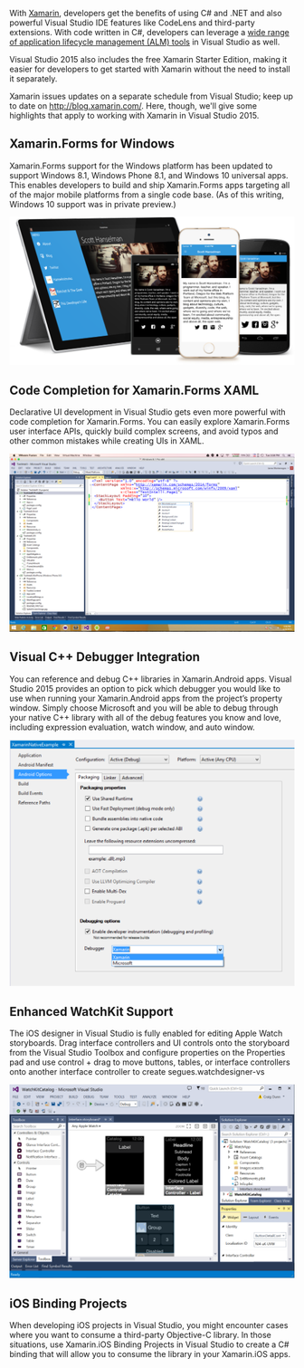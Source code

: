 <properties
    pageTitle="Xamarin"
    description="Xamarin tools combined with Visual Studio empowers developers to write and debug fully native cross-platform mobile apps by using C# and .NET, with 75% to nearly 100% shared code across platforms."
    slug="xamarin"
    order="300"    
    keywords="visual studio, vs2015, vs, visualstudio, cross-platform, mobile apps, iOS, Android, Windows Phone, C#, Xamarin"
/>

With [Xamarin](https://www.xamarin.com), developers get the benefits of using C# and .NET and also powerful Visual Studio IDE features like CodeLens and third-party extensions. With code written in C#, developers can leverage a [wide range of application lifecycle management (ALM) tools](https://msdn.microsoft.com/en-us/library/mt162217(v=vs.140).aspx) in Visual Studio as well.

Visual Studio 2015 also includes the free Xamarin Starter Edition, making it easier for developers to get started with Xamarin without the need to install it separately. 

Xamarin issues updates on a separate schedule from Visual Studio; keep up to date on http://blog.xamarin.com/. Here, though, we'll give some highlights that apply to working with Xamarin in Visual Studio 2015.  

## Xamarin.Forms for Windows

Xamarin.Forms support for the Windows platform has been updated to support Windows 8.1, Windows Phone 8.1, and Windows 10 universal apps. This enables developers to build and ship Xamarin.Forms apps targeting all of the major mobile platforms from a single code base. (As of this writing, Windows 10 support was in private preview.)

![Xamarin.Forms for Windows](_assets/xamarin-1.png)


## Code Completion for Xamarin.Forms XAML

Declarative UI development in Visual Studio gets even more powerful with code completion for Xamarin.Forms. You can easily explore Xamarin.Forms user interface APIs, quickly build complex screens, and avoid typos and other common mistakes while creating UIs in XAML.

![XAML code completion for Xamarin.Forms](_assets/xamarin-2.png)


## Visual C++ Debugger Integration

You can reference and debug C++ libraries in Xamarin.Android apps. Visual Studio 2015 provides an option to pick which debugger you would like to use when running your Xamarin.Android apps from the project’s property window. Simply choose Microsoft and you will be able to debug through your native C++ library with all of the debug features you know and love, including expression evaluation, watch window, and auto window.

![C++ debugging with Xamarin.Android apps](_assets/xamarin-3.png)


## Enhanced WatchKit Support

The iOS designer in Visual Studio is fully enabled for editing Apple Watch storyboards. Drag interface controllers and UI controls onto the storyboard from the Visual Studio Toolbox and configure properties on the Properties pad and use control + drag to move buttons, tables, or interface controllers onto another interface controller to create segues.watchdesigner-vs

![WatchKit support](_assets/xamarin-4.png)

## iOS Binding Projects

When developing iOS projects in Visual Studio, you might encounter cases where you want to consume a third-party Objective-C library. In those situations,  use Xamarin.iOS Binding Projects in Visual Studio to create a C# binding that will allow you to consume the library in your Xamarin.iOS apps.
